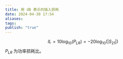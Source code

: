 ```yaml
---
title: 用 dB 表示的插入损耗
date: 2024-04-30 17:54
aliases: 
tags: 
publish: "true"
---
```

$$
IL=10\log_{10}(P_{LR}) = -20 \log_{10}{(\lvert S_{21} \rvert )}
$$
$P_{LR}$ 为功率损耗比。
